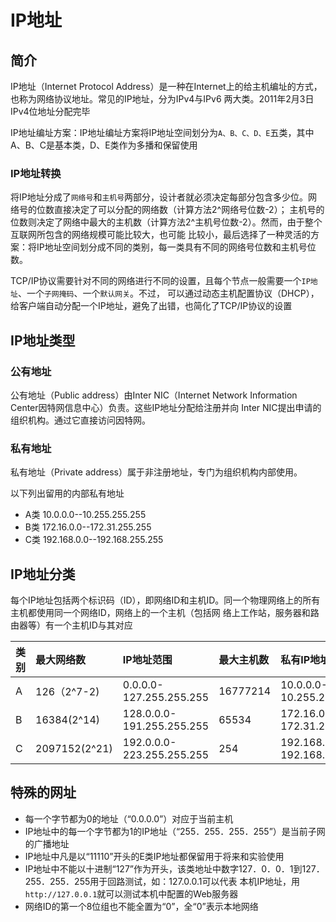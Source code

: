 # IP地址

## 简介

IP地址（Internet Protocol Address）是一种在Internet上的给主机编址的方式，也称为网络协议地址。常见的IP地址，分为IPv4与IPv6
两大类。2011年2月3日IPv4位地址分配完毕

IP地址编址方案：IP地址编址方案将IP地址空间划分为`A、B、C、D、E`五类，其中A、B、C是基本类，D、E类作为多播和保留使用

### IP地址转换

将IP地址分成了`网络号`和`主机号`两部分，设计者就必须决定每部分包含多少位。网络号的位数直接决定了可以分配的网络数（计算方法2^网络号位数-2）；
主机号的位数则决定了网络中最大的主机数（计算方法2^主机号位数-2）。然而，由于整个互联网所包含的网络规模可能比较大，也可能
比较小，最后选择了一种灵活的方案：将IP地址空间划分成不同的类别，每一类具有不同的网络号位数和主机号位数。

TCP/IP协议需要针对不同的网络进行不同的设置，且每个节点一般需要一个`IP地址`、一个`子网掩码`、一个`默认网关`。不过，
可以通过动态主机配置协议（DHCP），给客户端自动分配一个IP地址，避免了出错，也简化了TCP/IP协议的设置

## IP地址类型

### 公有地址

公有地址（Public address）由Inter NIC（Internet Network Information Center因特网信息中心）负责。这些IP地址分配给注册并向
Inter NIC提出申请的组织机构。通过它直接访问因特网。

### 私有地址

私有地址（Private address）属于非注册地址，专门为组织机构内部使用。

以下列出留用的内部私有地址

* A类 10.0.0.0--10.255.255.255
* B类 172.16.0.0--172.31.255.255
* C类 192.168.0.0--192.168.255.255

## IP地址分类

每个IP地址包括两个标识码（ID），即网络ID和主机ID。同一个物理网络上的所有主机都使用同一个网络ID，网络上的一个主机（包括网
络上工作站，服务器和路由器等）有一个主机ID与其对应

| 类别 | 最大网络数    | IP地址范围                | 最大主机数 | 私有IP地址范围              |
|:-----|:--------------|:--------------------------|:-----------|:----------------------------|
| A    | 126（2^7-2)   | 0.0.0.0-127.255.255.255   | 16777214   | 10.0.0.0-10.255.255.255     |
| B    | 16384(2^14)   | 128.0.0.0-191.255.255.255 | 65534      | 172.16.0.0-172.31.255.255   |
| C    | 2097152(2^21) | 192.0.0.0-223.255.255.255 | 254        | 192.168.0.0-192.168.255.255 |

## 特殊的网址

* 每一个字节都为0的地址（“0.0.0.0”）对应于当前主机
* IP地址中的每一个字节都为1的IP地址（“255．255．255．255”）是当前子网的广播地址
* IP地址中凡是以“11110”开头的E类IP地址都保留用于将来和实验使用
* IP地址中不能以十进制“127”作为开头，该类地址中数字127．0．0．1到127．255．255．255用于回路测试，如：127.0.0.1可以代表
本机IP地址，用`http://127.0.0.1`就可以测试本机中配置的Web服务器
* 网络ID的第一个8位组也不能全置为“0”，全“0”表示本地网络